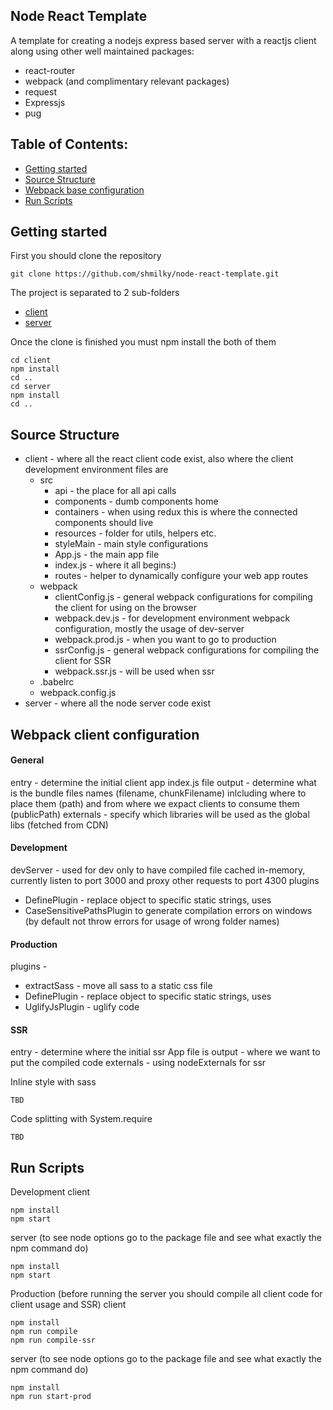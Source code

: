 ## Node React Template

A template for creating a nodejs express based server with a reactjs client along using other well maintained packages:
 - react-router
 - webpack (and complimentary relevant packages)
 - request
 - Expressjs
 - pug

## Table of Contents:
- [Getting started](#getting-started)
- [Source Structure](#source-structure)
- [Webpack base configuration](#webpack-base-configuration)
- [Run Scripts](#run-scripts)

## Getting started

First you should clone the repository
```
git clone https://github.com/shmilky/node-react-template.git
```

The project is separated to 2 sub-folders
- [client](https://github.com/shmilky/node-react-template/tree/master/client)
- [server](https://github.com/shmilky/node-react-template/tree/master/server)

Once the clone is finished you must npm install the both of them
```
cd client
npm install
cd ..
cd server
npm install
cd ..
```

## Source Structure
- client - where all the react client code exist, also where the client development environment files are
    - src
        - api - the place for all api calls
        - components - dumb components home
        - containers - when using redux this is where the connected components should live
        - resources - folder for utils, helpers etc.
        - styleMain - main style configurations
        - App.js - the main app file
        - index.js - where it all begins:)
        - routes - helper to dynamically configure your web app routes
    - webpack
        - clientConfig.js - general webpack configurations for compiling the client for using on the browser
        - webpack.dev.js - for development environment webpack configuration, mostly the usage of dev-server
        - webpack.prod.js - when you want to go to production
        - ssrConfig.js - general webpack configurations for compiling the client for SSR
        - webpack.ssr.js - will be used when ssr
    - .babelrc
    - webpack.config.js
- server - where all the node server code exist

## Webpack client configuration
#### General
entry - determine the initial client app index.js file
output - determine what is the bundle files names (filename, chunkFilename) inlcluding where to place them (path) and from where we expact clients to consume them (publicPath)
externals - specify which libraries will be used as the global libs (fetched from CDN)
#### Development
devServer - used for dev only to have compiled file cached in-memory, currently listen to port 3000 and proxy other requests to port 4300
plugins
- DefinePlugin - replace object to specific static strings, uses
- CaseSensitivePathsPlugin to generate compilation errors on windows (by default not throw errors for usage of wrong folder names)
#### Production
plugins -
- extractSass - move all sass to a static css file
- DefinePlugin - replace object to specific static strings, uses
- UglifyJsPlugin - uglify code
#### SSR
entry - determine where the initial ssr App file is
output - where we want to put the compiled code
externals - using nodeExternals for ssr

Inline style with sass
```
TBD
```

Code splitting with System.require
```
TBD
```

## Run Scripts

Development
client
```
npm install
npm start
```
server (to see node options go to the package file and see what exactly the npm command do)
```
npm install
npm start
```

Production (before running the server you should compile all client code for client usage and SSR)
client
```
npm install
npm run compile
npm run compile-ssr
```
server (to see node options go to the package file and see what exactly the npm command do)
```
npm install
npm run start-prod
```
